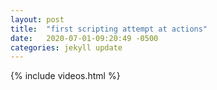 ```yaml
---
layout: post
title:  "first scripting attempt at actions"
date:   2020-07-01-09:20:49 -0500 
categories: jekyll update
---
```


{% include videos.html %}